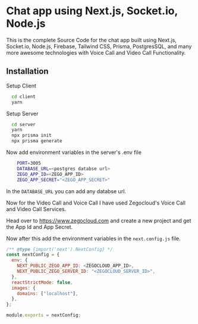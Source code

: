 # Chat app using Next.js, Socket.io, Node.js

This is the complete Source Code for the chat app built using Next.js, Socket.io, Node.js, Firebase, Tailwind CSS, Prisma, PostgresSQL, and many more awesome technologies with Voice Call and Video Call Functionality.

## Installation

Setup Client

```bash
  cd client
  yarn
```

Setup Server

```bash
  cd server
  yarn
  npx prisma init
  npx prisma generate
```

Now add environment variables in the server's .env file

```bash
    PORT=3005
    DATABASE_URL=<postgres databse url>
    ZEGO_APP_ID=<ZEGO_APP_ID>
    ZEGO_APP_SECRET="<ZEGO_APP_SECRET>"
```

In the `DATABASE_URL` you can add any databse url.

Now for the Video Call and Voice Call I have used Zegocloud's Voice Call and Video Call Services.

Head over to https://www.zegocloud.com and create a new project and get the App Id and App Secret.

Now after this add the environment variables in the `next.config.js` file.

```javascript
/** @type {import('next').NextConfig} */
const nextConfig = {
  env: {
    NEXT_PUBLIC_ZEGO_APP_ID: <ZEGOCLOUD_APP_ID>,
    NEXT_PUBLIC_ZEGO_SERVER_ID: "<ZEGOCLOUD_SERVER_ID>",
  },
  reactStrictMode: false,
  images: {
    domains: ["localhost"],
  },
};

module.exports = nextConfig;

```
